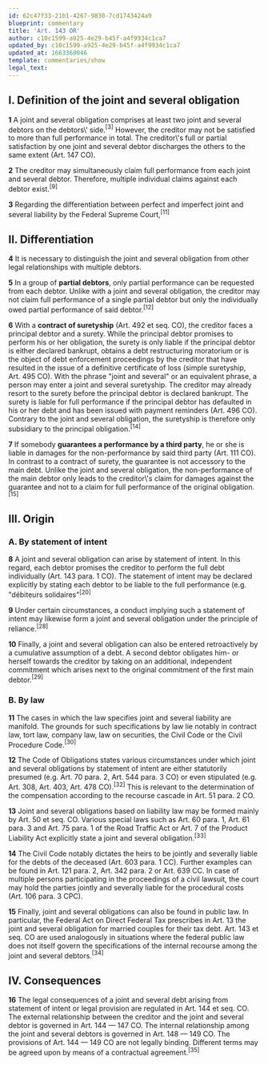 ```yaml
---
id: 62c47f33-21b1-4267-9830-7cd1743424a9
blueprint: commentary
title: 'Art. 143 OR'
author: c10c1599-a925-4e29-b45f-a4f9934c1ca7
updated_by: c10c1599-a925-4e29-b45f-a4f9934c1ca7
updated_at: 1663368046
template: commentaries/show
legal_text: 
---
```

<h2><strong>I. Definition of the joint and several obligation</strong></h2>
<p><strong>1</strong> A joint and several obligation comprises at least two joint and several debtors on the debtors\' side.<a><sup>[3]</sup></a> However, the creditor may not be satisfied to more than full performance in total. The creditor\'s full or partial satisfaction by one joint and several debtor discharges the others to the same extent (Art.&nbsp;147 CO).</p>
<p><strong>2</strong> The creditor may simultaneously claim full performance from each joint and several debtor. Therefore, multiple individual claims against each debtor exist.<a><sup>[9]</sup></a></p>
<p><strong>3</strong> Regarding the differentiation between perfect and imperfect joint and several liability by the Federal Supreme Court,<a><sup>[11]</sup></a></p>
<h2><strong>II. Differentiation</strong></h2>
<p><strong>4</strong> It is necessary to distinguish the joint and several obligation from other legal relationships with multiple debtors.</p>
<p><strong>5</strong> In a group of <strong>partial debtors</strong>, only partial performance can be requested from each debtor. Unlike with a joint and several obligation, the creditor may not claim full performance of a single partial debtor but only the individually owed partial performance of said debtor.<a><sup>[12]</sup></a></p>
<p><strong>6</strong> With a <strong>contract of suretyship</strong> (Art.&nbsp;492 et seq. CO), the creditor faces a principal debtor and a surety. While the principal debtor promises to perform his or her obligation, the surety is only liable if the principal debtor is either declared bankrupt, obtains a debt restructuring moratorium or is the object of debt enforcement proceedings by the creditor that have resulted in the issue of a definitive certificate of loss (simple suretyship, Art.&nbsp;495 CO). With the phrase "joint and several" or an equivalent phrase, a person may enter a joint and several suretyship. The creditor may already resort to the surety before the principal debtor is declared bankrupt. The surety is liable for full performance if the principal debtor has defaulted in his or her debt and has been issued with payment reminders (Art. 496&nbsp;CO). Contrary to the joint and several obligation, the suretyship is therefore only subsidiary to the principal obligation.<a><sup>[14]</sup></a></p>
<p><strong>7</strong> If somebody <strong>guarantees a performance by a third party</strong>, he or she is liable in damages for the non-performance by said third party (Art.&nbsp;111 CO). In contrast to a contract of surety, the guarantee is not accessory to the main debt. Unlike the joint and several obligation, the non-performance of the main debtor only leads to the creditor\'s claim for damages against the guarantee and not to a claim for full performance of the original obligation.<a><sup>[15]</sup></a></p>
<h2><strong>III. Origin</strong></h2>
<h3><strong>A. By statement of intent</strong></h3>
<p><strong>8</strong> A joint and several obligation can arise by statement of intent. In this regard, each debtor promises the creditor to perform the full debt individually (Art.&nbsp;143 para.&nbsp;1 CO). The statement of intent may be declared explicitly by stating each debtor to be liable to the full performance (e.g. "débiteurs solidaires"<a><sup>[20]</sup></a></p>
<p><strong>9</strong> Under certain circumstances, a conduct implying such a statement of intent may likewise form a joint and several obligation under the principle of reliance.<a><sup>[28]</sup></a></p>
<p><strong>10</strong> Finally, a joint and several obligation can also be entered retroactively by a cumulative assumption of a debt. A second debtor obligates him- or herself towards the creditor by taking on an additional, independent commitment which arises next to the original commitment of the first main debtor.<a><sup>[29]</sup></a></p>
<h3><strong>B. By&nbsp;law</strong></h3>
<p><strong>11</strong> The cases in which the law specifies joint and several liability are manifold. The grounds for such specifications by law lie notably in contract law, tort law, company law, law on securities, the Civil Code or the Civil Procedure Code.<a><sup>[30]</sup></a></p>
<p><strong>12</strong> The Code of Obligations states various circumstances under which joint and several obligations by statement of intent are either statutorily presumed (e.g. Art.&nbsp;70 para.&nbsp;2, Art.&nbsp;544 para.&nbsp;3 CO) or even stipulated (e.g. Art.&nbsp;308, Art.&nbsp;403, Art.&nbsp;478 CO).<a><sup>[32]</sup></a> This is relevant to the determination of the compensation according to the recourse cascade in Art.&nbsp;51 para.&nbsp;2 CO.</p>
<p><strong>13</strong> Joint and several obligations based on liability law may be formed mainly by Art.&nbsp;50 et seq. CO. Various special laws such as Art.&nbsp;60 para.&nbsp;1, Art.&nbsp;61 para.&nbsp;3 and Art.&nbsp;75 para.&nbsp;1 of the Road Traffic Act or Art.&nbsp;7 of the Product Liability Act explicitly state a joint and several obligation.<a><sup>[33]</sup></a></p>
<p><strong>14</strong> The Civil Code notably dictates the heirs to be jointly and severally liable for the debts of the deceased (Art.&nbsp;603 para.&nbsp;1 CC). Further examples can be found in Art.&nbsp;121 para.&nbsp;2, Art.&nbsp;342 para.&nbsp;2 or Art.&nbsp;639 CC. In case of multiple persons participating in the proceedings of a civil lawsuit, the court may hold the parties jointly and severally liable for the procedural costs (Art.&nbsp;106 para.&nbsp;3 CPC).</p>
<p><strong>15</strong> Finally, joint and several obligations can also be found in public law. In particular, the Federal Act on Direct Federal Tax prescribes in Art.&nbsp;13 the joint and several obligation for married couples for their tax debt. Art.&nbsp;143 et seq. CO are used analogously in situations where the federal public law does not itself govern the specifications of the internal recourse among the joint and several debtors.<a><sup>[34]</sup></a></p>
<h2><strong>IV. Consequences</strong></h2>
<p><strong>16</strong> The legal consequences of a joint and several debt arising from statement of intent or legal provision are regulated in Art.&nbsp;144 et seq. CO. The external relationship between the creditor and the joint and several debtor is governed in Art.&nbsp;144&nbsp;—&nbsp;147 CO. The internal relationship among the joint and several debtors is governed in Art.&nbsp;148&nbsp;—&nbsp;149 CO. The provisions of Art.&nbsp;144&nbsp;—&nbsp;149 CO are not legally binding. Different terms may be agreed upon by means of a contractual agreement.<a><sup>[35]</sup></a></p>